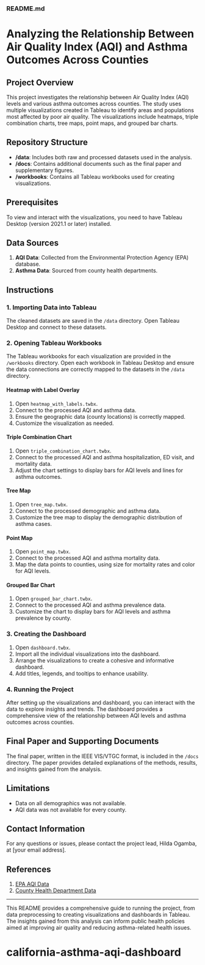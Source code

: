 ### README.md

# Analyzing the Relationship Between Air Quality Index (AQI) and Asthma Outcomes Across Counties

## Project Overview

This project investigates the relationship between Air Quality Index (AQI) levels and various asthma outcomes across counties. The study uses multiple visualizations created in Tableau to identify areas and populations most affected by poor air quality. The visualizations include heatmaps, triple combination charts, tree maps, point maps, and grouped bar charts.

## Repository Structure

-   **/data**: Includes both raw and processed datasets used in the analysis.
-   **/docs**: Contains additional documents such as the final paper and supplementary figures.
-   **/workbooks**: Contains all Tableau workbooks used for creating visualizations.

## Prerequisites

To view and interact with the visualizations, you need to have Tableau Desktop (version 2021.1 or later) installed.

## Data Sources

1. **AQI Data**: Collected from the Environmental Protection Agency (EPA) database.
2. **Asthma Data**: Sourced from county health departments.

## Instructions

### 1. Importing Data into Tableau

The cleaned datasets are saved in the `/data` directory. Open Tableau Desktop and connect to these datasets.

### 2. Opening Tableau Workbooks

The Tableau workbooks for each visualization are provided in the `/workbooks` directory. Open each workbook in Tableau Desktop and ensure the data connections are correctly mapped to the datasets in the `/data` directory.

#### Heatmap with Label Overlay

1. Open `heatmap_with_labels.twbx`.
2. Connect to the processed AQI and asthma data.
3. Ensure the geographic data (county locations) is correctly mapped.
4. Customize the visualization as needed.

#### Triple Combination Chart

1. Open `triple_combination_chart.twbx`.
2. Connect to the processed AQI and asthma hospitalization, ED visit, and mortality data.
3. Adjust the chart settings to display bars for AQI levels and lines for asthma outcomes.

#### Tree Map

1. Open `tree_map.twbx`.
2. Connect to the processed demographic and asthma data.
3. Customize the tree map to display the demographic distribution of asthma cases.

#### Point Map

1. Open `point_map.twbx`.
2. Connect to the processed AQI and asthma mortality data.
3. Map the data points to counties, using size for mortality rates and color for AQI levels.

#### Grouped Bar Chart

1. Open `grouped_bar_chart.twbx`.
2. Connect to the processed AQI and asthma prevalence data.
3. Customize the chart to display bars for AQI levels and asthma prevalence by county.

### 3. Creating the Dashboard

1. Open `dashboard.twbx`.
2. Import all the individual visualizations into the dashboard.
3. Arrange the visualizations to create a cohesive and informative dashboard.
4. Add titles, legends, and tooltips to enhance usability.

### 4. Running the Project

After setting up the visualizations and dashboard, you can interact with the data to explore insights and trends. The dashboard provides a comprehensive view of the relationship between AQI levels and asthma outcomes across counties.

## Final Paper and Supporting Documents

The final paper, written in the IEEE VIS/VTGC format, is included in the `/docs` directory. The paper provides detailed explanations of the methods, results, and insights gained from the analysis.

## Limitations

-   Data on all demographics was not available.
-   AQI data was not available for every county.

## Contact Information

For any questions or issues, please contact the project lead, Hilda Ogamba, at [your email address].

## References

1. [EPA AQI Data](https://www.epa.gov/aqi)
2. [County Health Department Data](https://www.cdc.gov/asthma/)

---

This README provides a comprehensive guide to running the project, from data preprocessing to creating visualizations and dashboards in Tableau. The insights gained from this analysis can inform public health policies aimed at improving air quality and reducing asthma-related health issues.
# california-asthma-aqi-dashboard
